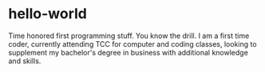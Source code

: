 # hello-world
Time honored first programming stuff. You know the drill. 
I am a first time coder, currently attending TCC for computer and coding classes, looking to supplement my bachelor's degree in business with additional knowledge and skills. 
